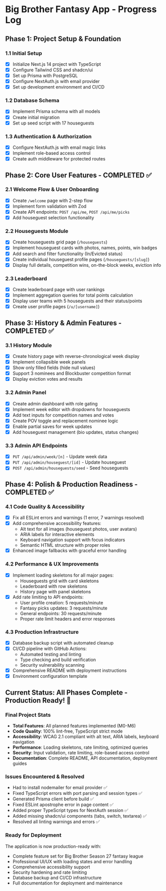 # Big Brother Fantasy App - Progress Log

## Phase 1: Project Setup & Foundation

### 1.1 Initial Setup
- [x] Initialize Next.js 14 project with TypeScript
- [x] Configure Tailwind CSS and shadcn/ui
- [x] Set up Prisma with PostgreSQL
- [x] Configure NextAuth.js with email provider
- [x] Set up development environment and CI/CD

### 1.2 Database Schema
- [x] Implement Prisma schema with all models
- [x] Create initial migration
- [x] Set up seed script with 17 houseguests

### 1.3 Authentication & Authorization
- [x] Configure NextAuth.js with email magic links
- [x] Implement role-based access control
- [x] Create auth middleware for protected routes

## Phase 2: Core User Features - COMPLETED ✅

### 2.1 Welcome Flow & User Onboarding
- [x] Create `/welcome` page with 2-step flow
- [x] Implement form validation with Zod
- [x] Create API endpoints: `POST /api/me`, `POST /api/me/picks`
- [x] Add houseguest selection functionality

### 2.2 Houseguests Module
- [x] Create houseguests grid page (`/houseguests`)
- [x] Implement houseguest cards with photos, names, points, win badges
- [x] Add search and filter functionality (In/Evicted status)
- [x] Create individual houseguest profile pages (`/houseguests/[slug]`)
- [x] Display full details, competition wins, on-the-block weeks, eviction info

### 2.3 Leaderboard
- [x] Create leaderboard page with user rankings
- [x] Implement aggregation queries for total points calculation
- [x] Display user teams with 5 houseguests and their status/points
- [x] Create user profile pages (`/u/[username]`)

## Phase 3: History & Admin Features - COMPLETED ✅

### 3.1 History Module
- [x] Create history page with reverse-chronological week display
- [x] Implement collapsible week panels
- [x] Show only filled fields (hide null values)
- [x] Support 3 nominees and Blockbuster competition format
- [x] Display eviction votes and results

### 3.2 Admin Panel
- [x] Create admin dashboard with role gating
- [x] Implement week editor with dropdowns for houseguests
- [x] Add text inputs for competition names and votes
- [x] Create POV toggle and replacement nominee logic
- [x] Enable partial saves for week updates
- [x] Add houseguest management (bio updates, status changes)

### 3.3 Admin API Endpoints
- [x] `PUT /api/admin/week/[n]` - Update week data
- [x] `PUT /api/admin/houseguest/[id]` - Update houseguest
- [x] `POST /api/admin/houseguests/seed` - Seed houseguests

## Phase 4: Polish & Production Readiness - COMPLETED ✅

### 4.1 Code Quality & Accessibility
- [x] Fix all ESLint errors and warnings (1 error, 7 warnings resolved)
- [x] Add comprehensive accessibility features:
  - Alt text for all images (houseguest photos, user avatars)
  - ARIA labels for interactive elements
  - Keyboard navigation support with focus indicators
  - Semantic HTML structure with proper roles
- [x] Enhanced image fallbacks with graceful error handling

### 4.2 Performance & UX Improvements
- [x] Implement loading skeletons for all major pages:
  - Houseguests grid with card skeletons
  - Leaderboard with row skeletons
  - History page with panel skeletons
- [x] Add rate limiting to API endpoints:
  - User profile creation: 5 requests/minute
  - Fantasy picks updates: 3 requests/minute
  - General endpoints: 30 requests/minute
  - Proper rate limit headers and error responses

### 4.3 Production Infrastructure
- [x] Database backup script with automated cleanup
- [x] CI/CD pipeline with GitHub Actions:
  - Automated testing and linting
  - Type checking and build verification
  - Security vulnerability scanning
- [x] Comprehensive README with deployment instructions
- [x] Environment configuration template

## Current Status: All Phases Complete - Production Ready! 🎉

### Final Project Stats
- **Total Features**: All planned features implemented (M0-M6)
- **Code Quality**: 100% lint-free, TypeScript strict mode
- **Accessibility**: WCAG 2.1 compliant with alt text, ARIA labels, keyboard navigation
- **Performance**: Loading skeletons, rate limiting, optimized queries
- **Security**: Input validation, rate limiting, role-based access control
- **Documentation**: Complete README, API documentation, deployment guides

### Issues Encountered & Resolved
- Had to install nodemailer for email provider ✅
- Fixed TypeScript errors with port parsing and session types ✅
- Generated Prisma client before build ✅
- Fixed ESLint apostrophe error in page content ✅
- Added proper TypeScript types for NextAuth session ✅
- Added missing shadcn/ui components (tabs, switch, textarea) ✅
- Resolved all linting warnings and errors ✅

### Ready for Deployment
The application is now production-ready with:
- Complete feature set for Big Brother Season 27 fantasy league
- Professional UI/UX with loading states and error handling
- Comprehensive accessibility support
- Security hardening and rate limiting
- Database backup and CI/CD infrastructure
- Full documentation for deployment and maintenance
